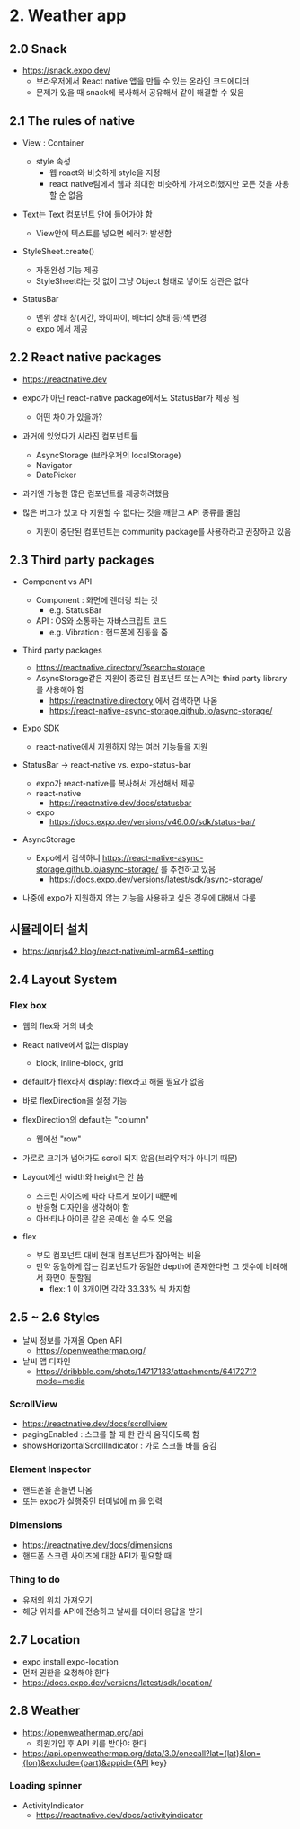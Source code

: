 # 2. Weather app

## 2.0 Snack

- https://snack.expo.dev/
  - 브라우저에서 React native 앱을 만들 수 있는 온라인 코드에디터
  - 문제가 있을 때 snack에 복사해서 공유해서 같이 해결할 수 있음

## 2.1 The rules of native

- View : Container

  - style 속성
    - 웹 react와 비슷하게 style을 지정
    - react native팀에서 웹과 최대한 비슷하게 가져오려했지만 모든 것을 사용할 순 없음

- Text는 Text 컴포넌트 안에 들어가야 함

  - View안에 텍스트를 넣으면 에러가 발생함

- StyleSheet.create()

  - 자동완성 기능 제공
  - StyleSheet라는 것 없이 그냥 Object 형태로 넣어도 상관은 없다

- StatusBar
  - 맨위 상태 창(시간, 와이파이, 배터리 상태 등)색 변경
  - expo 에서 제공

## 2.2 React native packages

- https://reactnative.dev
- expo가 아닌 react-native package에서도 StatusBar가 제공 됨

  - 어떤 차이가 있을까?

- 과거에 있었다가 사라진 컴포넌트들
  - AsyncStorage (브라우저의 localStorage)
  - Navigator
  - DatePicker
- 과거엔 가능한 많은 컴포넌트를 제공하려했음
- 많은 버그가 있고 다 지원할 수 없다는 것을 깨닫고 API 종류를 줄임
  - 지원이 중단된 컴포넌트는 community package를 사용하라고 권장하고 있음

## 2.3 Third party packages

- Component vs API

  - Component : 화면에 렌더링 되는 것
    - e.g. StatusBar
  - API : OS와 소통하는 자바스크립트 코드
    - e.g. Vibration : 핸드폰에 진동을 줌

- Third party packages

  - https://reactnative.directory/?search=storage
  - AsyncStorage같은 지원이 종료된 컴포넌트 또는 API는 third party library를 사용해야 함
    - https://reactnative.directory 에서 검색하면 나옴
    - https://react-native-async-storage.github.io/async-storage/

- Expo SDK

  - react-native에서 지원하지 않는 여러 기능들을 지원

- StatusBar -> react-native vs. expo-status-bar

  - expo가 react-native를 복사해서 개선해서 제공
  - react-native
    - https://reactnative.dev/docs/statusbar
  - expo
    - https://docs.expo.dev/versions/v46.0.0/sdk/status-bar/

- AsyncStorage

  - Expo에서 검색하니 https://react-native-async-storage.github.io/async-storage/ 를 추천하고 있음
    - https://docs.expo.dev/versions/latest/sdk/async-storage/

- 나중에 expo가 지원하지 않는 기능을 사용하고 싶은 경우에 대해서 다룸

## 시뮬레이터 설치

- https://qnrjs42.blog/react-native/m1-arm64-setting

## 2.4 Layout System

### Flex box

- 웹의 flex와 거의 비슷
- React native에서 없는 display
  - block, inline-block, grid
- default가 flex라서 display: flex라고 해줄 필요가 없음
- 바로 flexDirection을 설정 가능
- flexDirection의 default는 "column"
  - 웹에선 "row"
- 가로로 크기가 넘어가도 scroll 되지 않음(브라우저가 아니기 때문)
- Layout에선 width와 height은 안 씀

  - 스크린 사이즈에 따라 다르게 보이기 때문에
  - 반응형 디자인을 생각해야 함
  - 아바타나 아이콘 같은 곳에선 쓸 수도 있음

- flex
  - 부모 컴포넌트 대비 현재 컴포넌트가 잡아먹는 비율
  - 만약 동일하게 잡는 컴포넌트가 동일한 depth에 존재한다면 그 갯수에 비례해서 화면이 분할됨
    - flex: 1 이 3개이면 각각 33.33% 씩 차지함

## 2.5 ~ 2.6 Styles

- 날씨 정보를 가져올 Open API
  - https://openweathermap.org/
- 날씨 앱 디자인
  - https://dribbble.com/shots/14717133/attachments/6417271?mode=media

### ScrollView

- https://reactnative.dev/docs/scrollview
- pagingEnabled : 스크롤 할 때 한 칸씩 움직이도록 함
- showsHorizontalScrollIndicator : 가로 스크롤 바를 숨김

### Element Inspector

- 핸드폰을 흔들면 나옴
- 또는 expo가 실행중인 터미널에 m 을 입력

### Dimensions

- https://reactnative.dev/docs/dimensions
- 핸드폰 스크린 사이즈에 대한 API가 필요할 때

### Thing to do

- 유저의 위치 가져오기
- 해당 위치를 API에 전송하고 날씨를 데이터 응답을 받기

## 2.7 Location

- expo install expo-location
- 먼저 권한을 요청해야 한다
- https://docs.expo.dev/versions/latest/sdk/location/

## 2.8 Weather

- https://openweathermap.org/api
  - 회원가입 후 API 키를 받아야 한다
- https://api.openweathermap.org/data/3.0/onecall?lat={lat}&lon={lon}&exclude={part}&appid={API key}

### Loading spinner

- ActivityIndicator
  - https://reactnative.dev/docs/activityindicator
